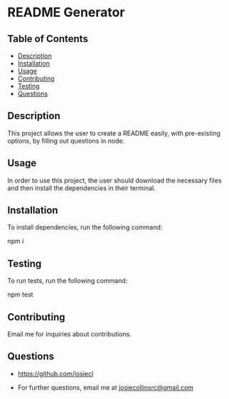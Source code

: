# README Generator

## Table of Contents
* [Description](#description)
* [Installation](#installation)
* [Usage](#usage)
* [Contributing](#contributing)
* [Testing](#testing)
* [Questions](#questions)

## Description
This project allows the user to create a README easily, with pre-existing options, by filling out questions in node.

## Usage
In order to use this project, the user should download the necessary files and then install the dependencies in their terminal.

## Installation
To install dependencies, run the following command: 

npm i

## Testing
To run tests, run the following command: 

npm test

## Contributing
Email me for inquiries about contributions.

## Questions
* https://github.com/josiecl

* For further questions, email me at josiecollinsrc@gmail.com

